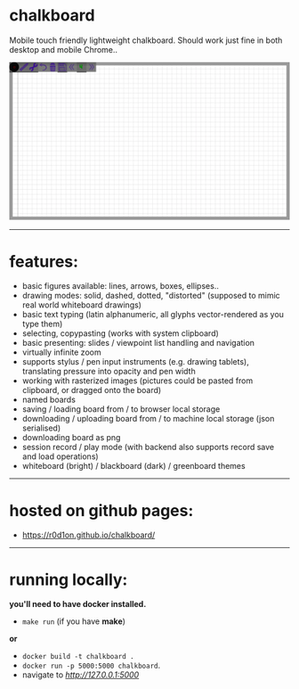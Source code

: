 # chalkboard

Mobile touch friendly lightweight chalkboard.
Should work just fine in both desktop and mobile Chrome..

![ChalkBoard Demo](demo/demo.gif)

---
# features:

* basic figures available: lines, arrows, boxes, ellipses..
* drawing modes: solid, dashed, dotted, "distorted" (supposed to mimic real world whiteboard drawings)
* basic text typing (latin alphanumeric, all glyphs vector-rendered as you type them)
* selecting, copypasting (works with system clipboard)
* basic presenting: slides / viewpoint list handling and navigation
* virtually infinite zoom
* supports stylus / pen input instruments (e.g. drawing tablets), translating pressure into opacity and pen width
* working with rasterized images (pictures could be pasted from clipboard, or dragged onto the board)
* named boards
* saving / loading board from / to browser local storage
* downloading / uploading board from / to machine local storage (json serialised)
* downloading board as png
* session record / play mode (with backend also supports record save and load operations)
* whiteboard (bright) / blackboard (dark) / greenboard themes

---
# hosted on github pages:

 * https://r0d1on.github.io/chalkboard/

---
# running locally:

**you'll need to have docker installed.**

* `make run` (if you have **make**) 

**or**

* `docker build -t chalkboard .` 
* `docker run -p 5000:5000 chalkboard`.
* navigate to *http://127.0.0.1:5000*

